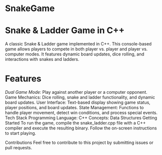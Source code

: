 # SnakeGame
# Snake & Ladder Game in C++
A classic Snake & Ladder game implemented in C++. This console-based game allows players to compete in both player vs. player and player vs. computer modes. It features dynamic board updates, dice rolling, and interactions with snakes and ladders.

# Features
*Dual Game Mode:* Play against another player or a computer opponent.
Game Mechanics: Dice rolling, snake and ladder functionality, and dynamic board updates.
User Interface: Text-based display showing game status, player positions, and board updates.
State Management: Functions to handle player movement, detect win conditions, and process special events.
Tech Stack
Programming Language: C++
Concepts: Data Structures
Getting Started
To run the game, compile the snake_ladder.cpp file with a C++ compiler and execute the resulting binary. Follow the on-screen instructions to start playing.

Contributions
Feel free to contribute to this project by submitting issues or pull requests.

